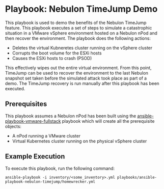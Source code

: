 Playbook: Nebulon TimeJump Demo
===============================

This playbook is used to demo the benefits of the Nebulon TimeJump feature. This playbook executes a set of steps to simulate a catastrophic situation in a VMware vSphere environment hosted on a Nebulon nPod and then recover the environment. The playbook does the following actions:

- Deletes the virtual Kubneretes cluster running on the vSphere cluster
- Corrupts the boot volume for the ESXi hosts
- Causes the ESXi hosts to crash (PSOD)

This effectively wipes out the entire virtual environment. From this point, TimeJump can be used to recover the environment to the last Nebulon snapshot set taken before the simulated attack took place as part of a demo. The TimeJump recovery is run manually after this playbook has been executed.

Prerequisites
-------------

This playbook assumes a Nebulon nPod has been built using the [ansible-playbook-vmware-fullstack](../ansible-playbook-vmware-fullstack/vmware_fullstack_playbook_vsphere8.yml) playbook which will create all the prerequisite objects:

- A nPod running a VMware cluster
- Virtual Kubernetes cluster running on the physical vSphere cluster

Example Execution
-----------------

To execute this playbook, run the following command:

    ansible-playbook -i inventory/<some_inventory>.yml playbooks/ansible-playbook-nebulon-timejump/homewrecker.yml

